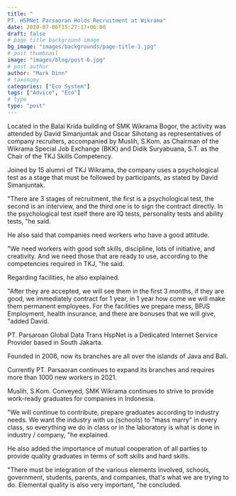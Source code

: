 ```yaml
---
title: "
PT. HSPNet Parsaoran Holds Recruitment at Wikrama"
date: 2020-07-06T15:27:17+06:00
draft: false
# page title background image
bg_image: "images/backgrounds/page-title-1.jpg"
# post thumbnail
image: "images/blog/post-6.jpg"
# post author
author: "Mark Dinn"
# taxonomy
categories: ["Eco System"]
tags: ["Advice", "Eco"]
# type
type: "post"
---
```


Located in the Balai Krida building of SMK Wikrama Bogor, the activity was attended by David Simanjuntak and Oscar Sihotang as representatives of company recruiters, accompanied by Muslih, S.Kom. as Chairman of the Wikrama Special Job Exchange (BKK) and Didik Suryabuana, S.T. as the Chair of the TKJ Skills Competency.

Joined by 15 alumni of TKJ Wikrama, the company uses a psychological test as a stage that must be followed by participants, as stated by David Simanjuntak.

"There are 3 stages of recruitment, the first is a psychological test, the second is an interview, and the third one is to sign the contract directly. In the psychological test itself there are IQ tests, personality tests and ability tests, "he said.

He also said that companies need workers who have a good attitude.

"We need workers with good soft skills, discipline, lots of initiative, and creativity. And we need those that are ready to use, according to the competencies required in TKJ, "he said.

Regarding facilities, he also explained.

"After they are accepted, we will see them in the first 3 months, if they are good, we immediately contract for 1 year, in 1 year how come we will make them permanent employees. For the facilities we prepare mess, BPJS Employment, health insurance, and there are bonuses that we will give, "added David.

PT. Parsaroan Global Data Trans HspNet is a Dedicated Internet Service Provider based in South Jakarta.

Founded in 2006, now its branches are all over the islands of Java and Bali.

Currently PT. Parsaoran continues to expand its branches and requires more than 1000 new workers in 2021.

Muslih, S.Kom. Conveyed, SMK Wikrama continues to strive to provide work-ready graduates for companies in Indonesia.

"We will continue to contribute, prepare graduates according to industry needs. We want the industry with us (schools) to "mass marry" in every class, so everything we do in class or in the laboratory is what is done in industry / company, "he explained.

He also added the importance of mutual cooperation of all parties to provide quality graduates in terms of soft skills and hard skills.

"There must be integration of the various elements involved, schools, government, students, parents, and companies, that's what we are trying to do. Elemental quality is also very important, "he concluded.